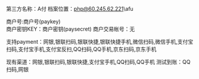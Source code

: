 ﻿第三方名称：A付
档案位置：php@60.245.62.221\afu
  
商户号:商户号(paykey)  
商户密钥KEY：商户密钥(paysecret)
商户交易帐号：无  
  
支持payment：网银,银联扫码,银联快捷,银联快捷手机,微信扫码,微信手机,支付宝扫码,支付宝手机,支付宝反扫,QQ扫码,QQ手机,京东扫码,京东手机
  
现有渠道：网银,银联扫码,银联快捷,支付宝手机,QQ扫码,QQ手机
测试到账：QQ扫码,网银
